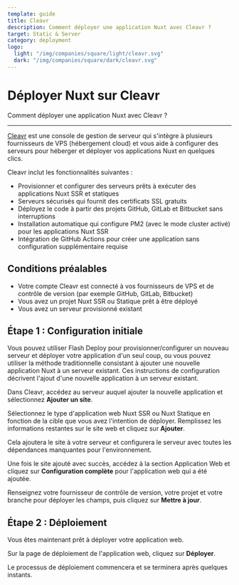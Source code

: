 ```yaml
---
template: guide
title: Cleavr
description: Comment déployer une application Nuxt avec Cleavr ?
target: Static & Server
category: deployment
logo:
  light: "/img/companies/square/light/cleavr.svg"
  dark: "/img/companies/square/dark/cleavr.svg"
---
```

# Déployer Nuxt sur Cleavr

Comment déployer une application Nuxt avec Cleavr ?

---

[Cleavr](https://cleavr.io) est une console de gestion de serveur qui s'intègre à plusieurs fournisseurs de VPS (hébergement cloud) et vous aide à configurer des serveurs pour héberger et déployer vos applications Nuxt en quelques clics.

Cleavr inclut les fonctionnalités suivantes :

- Provisionner et configurer des serveurs prêts à exécuter des applications Nuxt SSR et statiques
- Serveurs sécurisés qui fournit des certificats SSL gratuits
- Déployez le code à partir des projets GitHub, GitLab et Bitbucket sans interruptions
- Installation automatique qui configure PM2 (avec le mode cluster activé) pour les applications Nuxt SSR
- Intégration de GitHub Actions pour créer une application sans configuration supplémentaire requise

## Conditions préalables

- Votre compte Cleavr est connecté à vos fournisseurs de VPS et de contrôle de version (par exemple GitHub, GitLab, Bitbucket)
- Vous avez un projet Nuxt SSR ou Statique prêt à être déployé
- Vous avez un serveur provisionné existant

## Étape 1 : Configuration initiale

Vous pouvez utiliser Flash Deploy pour provisionner/configurer un nouveau serveur et déployer votre application d'un seul coup, ou vous pouvez utiliser la méthode traditionnelle consistant à ajouter une nouvelle application Nuxt à un serveur existant. Ces instructions de configuration décrivent l'ajout d'une nouvelle application à un serveur existant.

Dans Cleavr, accédez au serveur auquel ajouter la nouvelle application et sélectionnez **Ajouter un site**.

Sélectionnez le type d'application web Nuxt SSR ou Nuxt Statique en fonction de la cible que vous avez l'intention de déployer. Remplissez les informations restantes sur le site web et cliquez sur **Ajouter**.

Cela ajoutera le site à votre serveur et configurera le serveur avec toutes les dépendances manquantes pour l'environnement.

Une fois le site ajouté avec succès, accédez à la section Application Web et cliquez sur **Configuration complète** pour l'application web qui a été ajoutée.

Renseignez votre fournisseur de contrôle de version, votre projet et votre branche pour déployer les champs, puis cliquez sur **Mettre à jour**.

## Étape 2 : Déploiement

Vous êtes maintenant prêt à déployer votre application web.

Sur la page de déploiement de l'application web, cliquez sur **Déployer**.

Le processus de déploiement commencera et se terminera après quelques instants.
